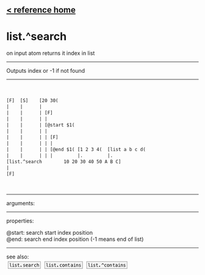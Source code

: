 [< reference home](ceammc_lib.html)
---

# list.^search


on input atom returns it index in list

---

Outputs index or -1 if not found
<br>


---


```


[F]  [S]    [20 30(
|    |      |
|    |      | [F]
|    |      | |
|    |      | [@start $1(
|    |      | |
|    |      | | [F]
|    |      | | |
|    |      | | [@end $1( [1 2 3 4(  [list a b c d(
|    |      | | |         |.         |.
[list.^search        10 20 30 40 50 A B C]
|
[F]

            
```

---
arguments:


---
properties:

@start: search start index
            position<br>
@end: search end index position
            (-1 means end of list)<br>

---
see also:<br>
[![list.search](img/object_list.search.png)](list.search.html)
[![list.contains](img/object_list.contains.png)](list.contains.html)
[![list.^contains](img/object_list.^contains.png)](list.^contains.html)
